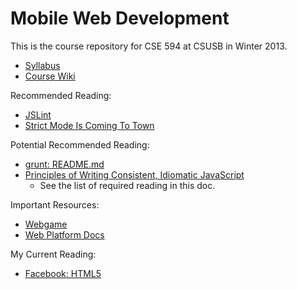 # Mobile Web Development

This is the course repository for CSE 594 at CSUSB in Winter 2013.

- [Syllabus](http://csusbdt.github.com/594)
- [Course Wiki](https://github.com/csusbdt/594/wiki)

Recommended Reading:

- [JSLint](http://www.jslint.com/lint.html)
- [Strict Mode Is Coming To Town](http://www.yuiblog.com/blog/2010/12/14/strict-mode-is-coming-to-town/)

Potential Recommended Reading:

- [grunt: README.md](https://github.com/gruntjs/grunt/blob/master/README.md)
- [Principles of Writing Consistent, Idiomatic JavaScript](https://github.com/rwldrn/idiomatic.js/blob/master/readme.md)
  - See the list of required reading in this doc.

Important Resources:

- [Webgame](https://github.com/csusbdt/webgame)
- [Web Platform Docs](https://developers.facebook.com/html5/overview/)

My Current Reading:

- [Facebook: HTML5](https://developers.facebook.com/html5/overview/)

